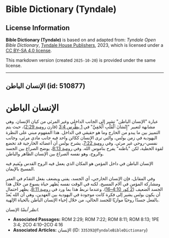 # Bible Dictionary (Tyndale)

## License Information

**Bible Dictionary (Tyndale)** is based on and adapted from: _Tyndale Open Bible Dictionary_, [Tyndale House Publishers](https://tyndaleopenresources.com/), 2023, which is licensed under a [CC BY-SA 4.0 license](https://creativecommons.org/licenses/by-sa/4.0/legalcode.en).

This markdown version (created `2025-10-20`) is provided under the same license.



--------------------------------

## الإنسان الباطن (id: 510877)

الإنسان الباطن
==============

عبارة "الإنسان الباطن" تشير إلى الجانب الداخلي وغير المرئي من كيان الإنسان. وهي مشابهة لتعبير "إِنْسَانَ ٱلْقَلْبِ ٱلْخَفِيَّ" في [1 بطْرس 3:4](https://ref.ly/1Pet3:4) (قارن [رومية 2:29](https://ref.ly/Rom2:29))، حيث يتم التمييز بين ما يبدو من الخارج وما هو حقيقي في الداخل. هذا المفهوم مبني على النظرة اليهودية في زمن بولس، والتي ترى الإنسان ككائن واحد فيه جانب مادي مرئي، وجانب نفسي\-روحي غير مرئي. وفي [رومية 7:22](https://ref.ly/Rom7:22)، يشرح بولس أن أعضائه الخارجية قد تخضع لقوة الخطية، لكن "باطنه" يفرح بناموس الله. وفي [رومية 8:13](https://ref.ly/Rom8:13)، يوضح الصراع بين الجسد والروح، وهو نفسه الصراع بين الإنسان الظاهر والباطن.

الإنسان الباطن في داخل المؤمن هو المكان الذي يعمل فيه الروح القدس ويُقيم فيه المسيح بالإيمان.

وفي المقابل، فإن الإنسان الخارجي، أي الجسد، يفنى ويضعف بفعل التقدّم في العمر ومشاركة المؤمن في آلام المسيح، لكنه في الوقت نفسه يُظهر حياة يسوع من خلال هذا الجسد الضعيف ([2 كور 4:10–16](https://ref.ly/2Cor4:10-2Cor4:16)). وعندما نربط هذا بما ورد في [رومية 8:11](https://ref.ly/Rom8:11)، يظهر احتمال أن يكون بولس يشير إلى فكرة كانت موجودة في اليهودية بين العهدين، وهي أن الله يُعدّ بالفعل جسدًا روحيًا موازيًا للجسد الحالي، من خلال إحياء الإنسان الباطن بالحياة الإلهية.

*انظر أيضًا* الإنسان.

* **Associated Passages:** ROM 2:29; ROM 7:22; ROM 8:11; ROM 8:13; 1PE 3:4; 2CO 4:10–2CO 4:16
* **Associated Articles:** الإنسان (ID: `335392@TyndaleBibleDictionary`)

